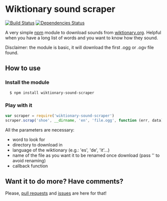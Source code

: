 # Wiktionary sound scraper
[![Build Status](https://travis-ci.org/piffre/wiktionary-sound-scraper.svg?branch=master)](https://travis-ci.org/piffre/wiktionary-sound-scraper)
[![Dependencies Status](https://david-dm.org/piffre/wiktionary-sound-scraper.svg)](https://david-dm.org/piffre/wiktionary-sound-scraper)

A very simple [npm](https://www.npmjs.com) module to download sounds from [wiktionary.org](https://wiktionary.org). Helpful when you have a long list of words and you want to know how they sound.

Disclaimer: the module is basic, it will download the first .ogg or .ogv file found.

## How to use

### Install the module
```bash
  $ npm install wiktionary-sound-scraper
```
### Play with it
```js
var scraper = require('wiktionary-sound-scraper')
scraper.scrap('shoe', __dirname, 'en', 'file.ogg', function (err, data){})
```
All the parameters are necessary:
* word to look for
* directory to download in
* language of the wiktionary (e.g.: 'es', 'de', 'it'...)
* name of the file as you want it to be renamed once download (pass '' to avoid renaming)
* callback function

## Want it to do more? Have comments?
Please, [pull requests](https://github.com/piffre/wiktionary-sound-scraper/pulls) and [issues](https://github.com/piffre/wiktionary-sound-scraper/issues/new) are here for that!
